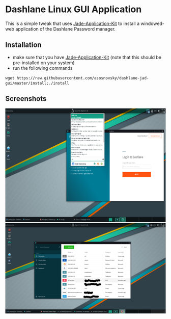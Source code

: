 # Dashlane Linux GUI Application

This is a simple tweak that uses [Jade-Application-Kit](https://github.com/codesardine/Jade-Application-Kit) to install a windowed-web application of the Dashlane Password manager.

## Installation

- make sure that you have [Jade-Application-Kit](https://github.com/codesardine/Jade-Application-Kit) (note that this should be pre-installed on your system)
- run the following commands

```
wget https://raw.githubusercontent.com/asosnovsky/dashlane-jad-gui/master/install;./install
```

## Screenshots

<img src="./demo/02.png">
<img src="./demo/01.png">
